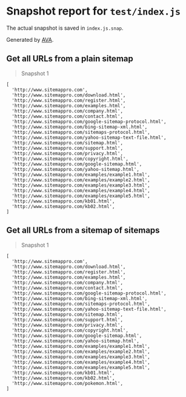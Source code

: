 # Snapshot report for `test/index.js`

The actual snapshot is saved in `index.js.snap`.

Generated by [AVA](https://ava.li).

## Get all URLs from a plain sitemap

> Snapshot 1

    [
      'http://www.sitemappro.com',
      'http://www.sitemappro.com/download.html',
      'http://www.sitemappro.com/register.html',
      'http://www.sitemappro.com/examples.html',
      'http://www.sitemappro.com/company.html',
      'http://www.sitemappro.com/contact.html',
      'http://www.sitemappro.com/google-sitemap-protocol.html',
      'http://www.sitemappro.com/bing-sitemap-xml.html',
      'http://www.sitemappro.com/sitemaps-protocol.html',
      'http://www.sitemappro.com/yahoo-sitemap-text-file.html',
      'http://www.sitemappro.com/sitemap.html',
      'http://www.sitemappro.com/support.html',
      'http://www.sitemappro.com/privacy.html',
      'http://www.sitemappro.com/copyright.html',
      'http://www.sitemappro.com/google-sitemap.html',
      'http://www.sitemappro.com/yahoo-sitemap.html',
      'http://www.sitemappro.com/examples/example1.html',
      'http://www.sitemappro.com/examples/example2.html',
      'http://www.sitemappro.com/examples/example3.html',
      'http://www.sitemappro.com/examples/example4.html',
      'http://www.sitemappro.com/examples/example5.html',
      'http://www.sitemappro.com/kb01.html',
      'http://www.sitemappro.com/kb02.html',
    ]

## Get all URLs from a sitemap of sitemaps

> Snapshot 1

    [
      'http://www.sitemappro.com',
      'http://www.sitemappro.com/download.html',
      'http://www.sitemappro.com/register.html',
      'http://www.sitemappro.com/examples.html',
      'http://www.sitemappro.com/company.html',
      'http://www.sitemappro.com/contact.html',
      'http://www.sitemappro.com/google-sitemap-protocol.html',
      'http://www.sitemappro.com/bing-sitemap-xml.html',
      'http://www.sitemappro.com/sitemaps-protocol.html',
      'http://www.sitemappro.com/yahoo-sitemap-text-file.html',
      'http://www.sitemappro.com/sitemap.html',
      'http://www.sitemappro.com/support.html',
      'http://www.sitemappro.com/privacy.html',
      'http://www.sitemappro.com/copyright.html',
      'http://www.sitemappro.com/google-sitemap.html',
      'http://www.sitemappro.com/yahoo-sitemap.html',
      'http://www.sitemappro.com/examples/example1.html',
      'http://www.sitemappro.com/examples/example2.html',
      'http://www.sitemappro.com/examples/example3.html',
      'http://www.sitemappro.com/examples/example4.html',
      'http://www.sitemappro.com/examples/example5.html',
      'http://www.sitemappro.com/kb01.html',
      'http://www.sitemappro.com/kb02.html',
      'http://www.sitemappro.com/pokemon.html',
    ]
